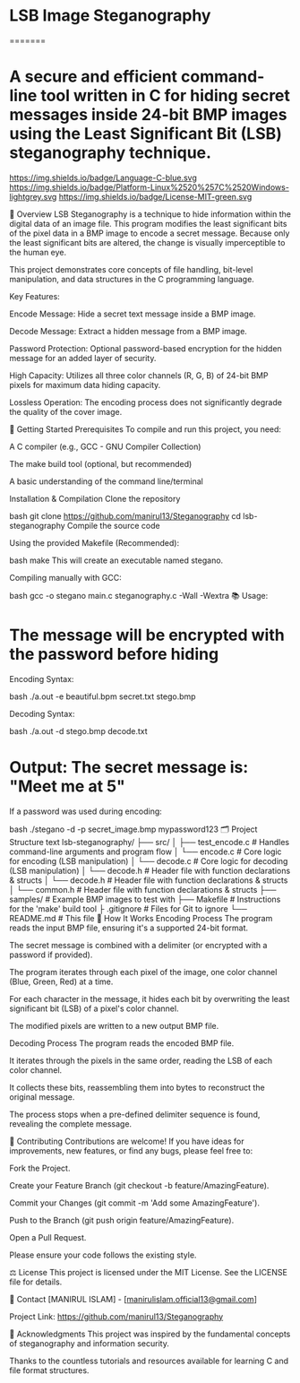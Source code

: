 # LSB Image Steganography

=======

# A secure and efficient command-line tool written in C for hiding secret messages inside 24-bit BMP images using the Least Significant Bit (LSB) steganography technique.

https://img.shields.io/badge/Language-C-blue.svg
https://img.shields.io/badge/Platform-Linux%2520%257C%2520Windows-lightgrey.svg
https://img.shields.io/badge/License-MIT-green.svg

📖 Overview
LSB Steganography is a technique to hide information within the digital data of an image file. This program modifies the least significant bits of the pixel data in a BMP image to encode a secret message. Because only the least significant bits are altered, the change is visually imperceptible to the human eye.

This project demonstrates core concepts of file handling, bit-level manipulation, and data structures in the C programming language.

Key Features:

Encode Message: Hide a secret text message inside a BMP image.

Decode Message: Extract a hidden message from a BMP image.

Password Protection: Optional password-based encryption for the hidden message for an added layer of security.

High Capacity: Utilizes all three color channels (R, G, B) of 24-bit BMP pixels for maximum data hiding capacity.

Lossless Operation: The encoding process does not significantly degrade the quality of the cover image.

🚀 Getting Started
Prerequisites
To compile and run this project, you need:

A C compiler (e.g., GCC - GNU Compiler Collection)

The make build tool (optional, but recommended)

A basic understanding of the command line/terminal

Installation & Compilation
Clone the repository

bash
git clone https://github.com/manirul13/Steganography
cd lsb-steganography
Compile the source code

Using the provided Makefile (Recommended):

bash
make
This will create an executable named stegano.

Compiling manually with GCC:

bash
gcc -o stegano main.c steganography.c -Wall -Wextra
📚 Usage:
# The message will be encrypted with the password before hiding

Encoding Syntax:

bash
./a.out -e beautiful.bpm secret.txt stego.bmp
 
Decoding Syntax: 

bash
./a.out -d stego.bmp decode.txt

# Output: The secret message is: "Meet me at 5"

If a password was used during encoding:

bash
./stegano -d -p secret_image.bmp mypassword123
🗂️ Project Structure
text
lsb-steganography/
├── src/
│ ├── test_encode.c # Handles command-line arguments and program flow
│ └── encode.c      # Core logic for encoding (LSB manipulation)
│ └── decode.c      # Core logic for decoding (LSB manipulation)
│ └── decode.h      # Header file with function declarations & structs
│ └── decode.h      # Header file with function declarations & structs
│ └── common.h      # Header file with function declarations & structs
├── samples/        # Example BMP images to test with
├── Makefile        # Instructions for the 'make' build tool
├ .gitignore        # Files for Git to ignore
└── README.md       # This file
🔧 How It Works
Encoding Process
The program reads the input BMP file, ensuring it's a supported 24-bit format.

The secret message is combined with a delimiter (or encrypted with a password if provided).

The program iterates through each pixel of the image, one color channel (Blue, Green, Red) at a time.

For each character in the message, it hides each bit by overwriting the least significant bit (LSB) of a pixel's color channel.

The modified pixels are written to a new output BMP file.

Decoding Process
The program reads the encoded BMP file.

It iterates through the pixels in the same order, reading the LSB of each color channel.

It collects these bits, reassembling them into bytes to reconstruct the original message.

The process stops when a pre-defined delimiter sequence is found, revealing the complete message.

🤝 Contributing
Contributions are welcome! If you have ideas for improvements, new features, or find any bugs, please feel free to:

Fork the Project.

Create your Feature Branch (git checkout -b feature/AmazingFeature).

Commit your Changes (git commit -m 'Add some AmazingFeature').

Push to the Branch (git push origin feature/AmazingFeature).

Open a Pull Request.

Please ensure your code follows the existing style.

⚖️ License
This project is licensed under the MIT License. See the LICENSE file for details.

📧 Contact
[MANIRUL ISLAM] - [manirulislam.official13@gmail.com]

Project Link: https://github.com/manirul13/Steganography

🙏 Acknowledgments
This project was inspired by the fundamental concepts of steganography and information security.

Thanks to the countless tutorials and resources available for learning C and file format structures.
